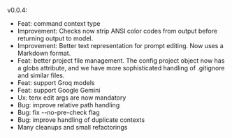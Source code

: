 
v0.0.4:

- Feat: command context type
- Improvement: Checks now strip ANSI color codes from output before returning output to model.
- Improvement: Better text representation for prompt editing. Now uses a Markdown format.
- Feat: better project file management. The config project object now has a
  globs attribute, and we have more sophisticated handling of .gitignore and
  similar files.
- Feat: support Groq models
- Feat: support Google Gemini
- Ux: tenx edit args are now mandatory
- Bug: improve relative path handling
- Bug: fix --no-pre-check flag
- Bug: improve handling of duplicate contexts
- Many cleanups and small refactorings
